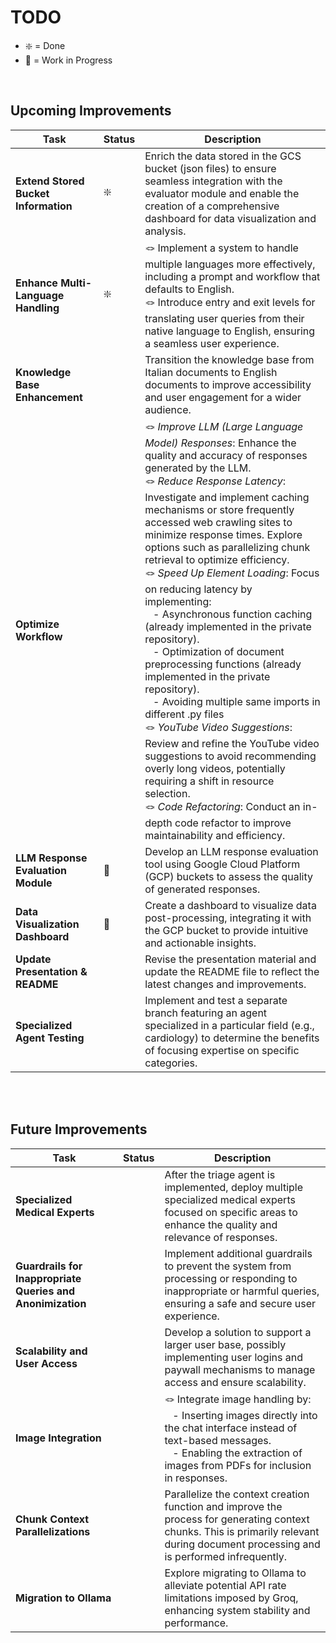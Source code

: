 # TODO

- ❇️ = Done 
- 🚸 = Work in Progress

<br>

## **Upcoming Improvements**

| **Task**                        | **Status** | **Description**                                                                                                                                                           |
|----------------------------------|------------|---------------------------------------------------------------------------------------------------------------------------------------------------------------------------|
| **Extend Stored Bucket Information** | ❇️         | Enrich the data stored in the GCS bucket (json files) to ensure seamless integration with the evaluator module and enable the creation of a comprehensive dashboard for data visualization and analysis. |
| **Enhance Multi-Language Handling** | ❇️         | 🪢 Implement a system to handle multiple languages more effectively, including a prompt and workflow that defaults to English. <br> 🪢 Introduce entry and exit levels for translating user queries from their native language to English, ensuring a seamless user experience. |
| **Knowledge Base Enhancement** |         | Transition the knowledge base from Italian documents to English documents to improve accessibility and user engagement for a wider audience. |
| **Optimize Workflow** |         | 🪢 *Improve LLM (Large Language Model) Responses*: Enhance the quality and accuracy of responses generated by the LLM. <br> 🪢 *Reduce Response Latency*: Investigate and implement caching mechanisms or store frequently accessed web crawling sites to minimize response times. Explore options such as parallelizing chunk retrieval to optimize efficiency. <br> 🪢 *Speed Up Element Loading*: Focus on reducing latency by implementing: <br> &nbsp;&nbsp; - Asynchronous function caching (already implemented in the private repository). <br> &nbsp;&nbsp; - Optimization of document preprocessing functions (already implemented in the private repository). <br> &nbsp;&nbsp; - Avoiding multiple same imports in different .py files <br> 🪢 *YouTube Video Suggestions*: Review and refine the YouTube video suggestions to avoid recommending overly long videos, potentially requiring a shift in resource selection. <br> 🪢 *Code Refactoring*: Conduct an in-depth code refactor to improve maintainability and efficiency.
| **LLM Response Evaluation Module** | 🚸        | Develop an LLM response evaluation tool using Google Cloud Platform (GCP) buckets to assess the quality of generated responses. |
| **Data Visualization Dashboard** | 🚸        | Create a dashboard to visualize data post-processing, integrating it with the GCP bucket to provide intuitive and actionable insights. |
| **Update Presentation & README** |         | Revise the presentation material and update the README file to reflect the latest changes and improvements.                 |
| **Specialized Agent Testing** |         | Implement and test a separate branch featuring an agent specialized in a particular field (e.g., cardiology) to determine the benefits of focusing expertise on specific categories. |

<br><br>

## **Future Improvements**

| **Task**                        | **Status** | **Description**                                                                                                                                                           |
|----------------------------------|------------|---------------------------------------------------------------------------------------------------------------------------------------------------------------------------|
| **Specialized Medical Experts** |         | After the triage agent is implemented, deploy multiple specialized medical experts focused on specific areas to enhance the quality and relevance of responses. |
| **Guardrails for Inappropriate Queries and Anonimization** |         | Implement additional guardrails to prevent the system from processing or responding to inappropriate or harmful queries, ensuring a safe and secure user experience. |
| **Scalability and User Access** |         | Develop a solution to support a larger user base, possibly implementing user logins and paywall mechanisms to manage access and ensure scalability. |
| **Image Integration** |         | 🪢 Integrate image handling by: <br> &nbsp;&nbsp; - Inserting images directly into the chat interface instead of text-based messages.<br> &nbsp;&nbsp; - Enabling the extraction of images from PDFs for inclusion in responses. |
| **Chunk Context Parallelizations** |         | Parallelize the context creation function and improve the process for generating context chunks. This is primarily relevant during document processing and is performed infrequently. |
| **Migration to Ollama** |         | Explore migrating to Ollama to alleviate potential API rate limitations imposed by Groq, enhancing system stability and performance. |